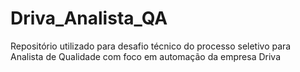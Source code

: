 # Driva_Analista_QA
Repositório utilizado para desafio técnico do processo seletivo para Analista de Qualidade com foco em automação da empresa Driva
